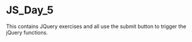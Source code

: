 # JS_Day_5

This contains JQuery exercises and all use the submit button to trigger the jQuery functions.
